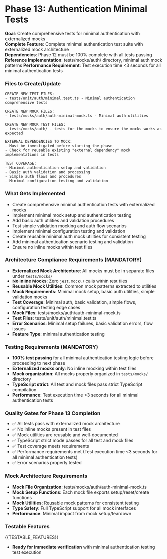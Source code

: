 # Phase 13: Authentication Minimal Tests

**Goal**: Create comprehensive tests for minimal authentication with externalized mocks  
**Complete Feature**: Complete minimal authentication test suite with externalized mock architecture  
**Dependencies**: Phase 12 must be 100% complete with all tests passing
**Reference Implementation**: tests/mocks/auth/ directory, minimal auth mock patterns
**Performance Requirement**: Test execution time <3 seconds for all minimal authentication tests

### Files to Create/Update

```
CREATE NEW TEST FILES:
- tests/unit/auth/minimal.test.ts - Minimal authentication comprehensive tests

CREATE NEW MOCK FILES:
- tests/mocks/auth/auth-minimal-mock.ts - Minimal auth utilities

CREATE NEW MOCK TEST FILES:
- tests/mocks/auth/ - tests for the mocks to ensure the mocks works as expected

EXTERNAL DEPENDENCIES TO MOCK:
- Must be investigated before starting the phase
- Check for reusable existing "external dependency" mock implementations in tests

TEST COVERAGE:
- Minimal authentication setup and validation
- Basic auth validation and processing
- Simple auth flows and procedures
- Minimal configuration testing and validation
```

### What Gets Implemented

- Create comprehensive minimal authentication tests with externalized mocks
- Implement minimal mock setup and authentication testing
- Add basic auth utilities and validation procedures
- Test simple validation mocking and auth flow scenarios
- Implement minimal configuration testing and validation
- Create reusable minimal auth mock utilities for consistent testing
- Add minimal authentication scenario testing and validation
- Ensure no inline mocks within test files

### Architecture Compliance Requirements (MANDATORY)

- **Externalized Mock Architecture**: All mocks must be in separate files under `tests/mocks/`
- **No Inline Mocks**: Zero `jest.mock()` calls within test files
- **Reusable Mock Utilities**: Common mock patterns extracted to utilities
- **Mock Requirements**: Minimal mock setup, basic auth utilities, simple validation mocks
- **Test Coverage**: Minimal auth, basic validation, simple flows, configuration testing edge cases
- **Mock Files**: tests/mocks/auth/auth-minimal-mock.ts
- **Test Files**: tests/unit/auth/minimal.test.ts
- **Error Scenarios**: Minimal setup failures, basic validation errors, flow issues
- **Feature Type**: minimal authentication testing

### Testing Requirements (MANDATORY)

- **100% test passing** for all minimal authentication testing logic before proceeding to next phase
- **Externalized mocks only**: No inline mocking within test files
- **Mock organization**: All mocks properly organized in `tests/mocks/` directory
- **TypeScript strict**: All test and mock files pass strict TypeScript compilation
- **Performance**: Test execution time <3 seconds for all minimal authentication tests

### Quality Gates for Phase 13 Completion

- ✅ All tests pass with externalized mock architecture
- ✅ No inline mocks present in test files
- ✅ Mock utilities are reusable and well-documented
- ✅ TypeScript strict mode passes for all test and mock files
- ✅ Test coverage meets requirements
- ✅ Performance requirements met (Test execution time <3 seconds for all minimal authentication tests)
- ✅ Error scenarios properly tested

### Mock Architecture Requirements

- **Mock File Organization**: tests/mocks/auth/auth-minimal-mock.ts
- **Mock Setup Functions**: Each mock file exports setup/reset/create functions
- **Mock Utilities**: Reusable mock patterns for consistent testing
- **Type Safety**: Full TypeScript support for all mock interfaces
- **Performance**: Minimal impact from mock setup/teardown

### Testable Features

{{TESTABLE_FEATURES}}

- **Ready for immediate verification** with minimal authentication testing test execution
